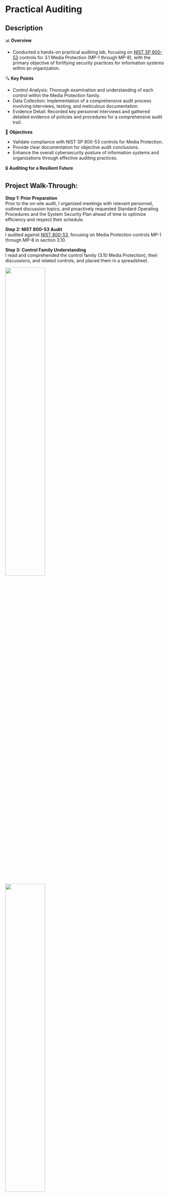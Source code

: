 <h1>Practical Auditing</h1>

<h2>Description</h2>

📊 **Overview**
  - Conducted a hands-on practical auditing lab, focusing on [NIST SP 800-53](https://nvlpubs.nist.gov/nistpubs/SpecialPublications/NIST.SP.800-53r5.pdf) controls for 3.1 Media Protection (MP-1 through MP-8), with the primary objective of fortifying security practices for information systems within an organization.
    
🔍 **Key Points**
  - Control Analysis: Thorough examination and understanding of each control within the Media Protection family.
  - Data Collection: Implementation of a comprehensive audit process involving interviews, testing, and meticulous documentation.
  - Evidence Detail: Recorded key personnel interviews and gathered detailed evidence of policies and procedures for a comprehensive audit trail.

🚀 **Objectives**
  - Validate compliance with NIST SP 800-53 controls for Media Protection.
  - Provide clear documentation for objective audit conclusions.
  - Enhance the overall cybersecurity posture of information systems and organizations through effective auditing practices.

🔒 <b>**Auditing for a Resilient Future**</b>

<h2>Project Walk-Through:</h2>

**Step 1: Prior Preparation**  
Prior to the on-site audit, I organized meetings with relevant personnel, outlined discussion topics, and proactively requested Standard Operating Procedures and the System Security Plan ahead of time to optimize efficiency and respect their schedule.

**Step 2: NIST 800-53 Audit**  
I audited against [NIST 800-53](https://nvlpubs.nist.gov/nistpubs/SpecialPublications/NIST.SP.800-53r5.pdf), focusing on Media Protection controls MP-1 through MP-8 in section 3.10.

**Step 3: Control Family Understanding**  
I read and comprehended the control family (3.10 Media Protection), their discussions, and related controls, and placed them in a spreadsheet.

<img src="https://imgur.com/ZSdRS0V.png" height="50%" width="50%" /> <br/> 
<img src="https://i.imgur.com/QzC279O.jpg" height="50%" width="50%" /> <br/>

**Step 4: Data Collection**  
Data collection involved interviews, testing, or documentation. For example, evidence of Policy and Procedures (MP-1) was gathered through an interview that required thorough note-taking.
 
![Image 3](https://i.imgur.com/jILG91h.jpg)

**Step 5: Evidence Detailing**  
Evidence detailing was gathered during the interview with the Director of IT, Frank Reynolds, who was asked about policies and procedures regarding media protection.

![Image 4](https://i.imgur.com/RAJgZdU.jpg)

**Step 6: Findings**  
Based on the evidence from the interview with Director of IT, Frank Reynolds, the finding was that "No media protection policy or procedures were available."

![Image 5](https://i.imgur.com/cUzR2I9.jpg)

**Step 7: Auditor's Disposition**  
My disposition as an auditor was that there were no policies and procedures for media protection in place.

![Image 6](https://i.imgur.com/XfoS1Rn.jpg)

**Step 8: Repetition for Each Control**  
I then repeated steps 5-8 for each control from MP-2 through MP-8 by means of interviews, testing, or documentation.

<img src="https://i.imgur.com/J5Gd4OG.png" height="50%" width="50%" /> <br/>

<p align="center">
  <span style="font-size: 2em;"><a href="https://docs.google.com/spreadsheets/d/17zRvzwwiNtiXcRV9rU4kEA-JNNDUuKhEi1iBXxCatS0/edit?usp=sharing" target="_blank">Audit Spreadsheet</a></span>
</p>


<!--
 ```diff
- text in red
+ text in green
! text in orange
# text in gray
@@ text in purple (and bold)@@
```
--!>

